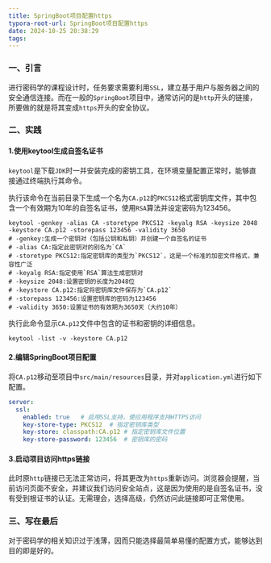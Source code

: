 ```yaml
---
title: SpringBoot项目配置https
typora-root-url: SpringBoot项目配置https
date: 2024-10-25 20:38:29
tags:
---
```

### 一、引言

进行密码学的课程设计时，任务要求需要利用`SSL`，建立基于用户与服务器之间的安全通信连接。而在一般的`SpringBoot`项目中，通常访问的是`http`开头的链接，所要做的就是将其变成`https`开头的安全协议。

### 二、实践

#### 1.使用keytool生成自签名证书

`keytool`是下载`JDK`时一并安装完成的密钥工具，在环境变量配置正常时，能够直接通过终端执行其命令。

执行该命令在当前目录下生成一个名为`CA.p12`的`PKCS12`格式密钥库文件，其中包含一个有效期为10年的自签名证书，使用`RSA`算法并设定密码为123456。

```shell
keytool -genkey -alias CA -storetype PKCS12 -keyalg RSA -keysize 2048 -keystore CA.p12 -storepass 123456 -validity 3650
# -genkey:生成一个密钥对（包括公钥和私钥）并创建一个自签名的证书
# -alias CA:指定此密钥对的别名为`CA`
# -storetype PKCS12:指定密钥库的类型为`PKCS12`，这是一个标准的加密文件格式，兼容性广泛
# -keyalg RSA:指定使用`RSA`算法生成密钥对
# -keysize 2048:设置密钥的长度为2048位
# -keystore CA.p12:指定将密钥库文件保存为`CA.p12`
# -storepass 123456:设置密钥库的密码为123456
# -validity 3650:设置证书的有效期为3650天（大约10年）
```

执行此命令显示`CA.p12`文件中包含的证书和密钥的详细信息。
``` shell
keytool -list -v -keystore CA.p12
```

#### 2.编辑SpringBoot项目配置

将`CA.p12`移动至项目中`src/main/resources`目录，并对`application.yml`进行如下配置。

```yml
server:
  ssl:
    enabled: true	# 启用SSL支持，使应用程序支持HTTPS访问
    key-store-type: PKCS12	# 指定密钥库类型
    key-store: classpath:CA.p12	# 指定密钥库文件位置
    key-store-password: 123456	# 密钥库的密码
```

#### 3.启动项目访问https链接

此时原`http`链接已无法正常访问，将其更改为`https`重新访问。浏览器会提醒，当前访问页面不安全，并建议我们访问安全站点，这是因为使用的是自签名证书，没有受到根证书的认证。无需理会，选择高级，仍然访问此链接即可正常使用。

### 三、写在最后

对于密码学的相关知识过于浅薄，因而只能选择最简单易懂的配置方式，能够达到目的即是好的。
